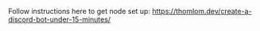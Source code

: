 Follow instructions here to get node set up: 
https://thomlom.dev/create-a-discord-bot-under-15-minutes/
